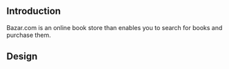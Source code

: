 ## Introduction
Bazar.com is an online book store than enables you to search for books and purchase them. 

## Design 

